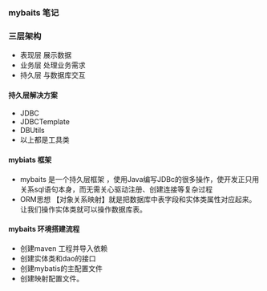 ### mybaits 笔记
### 三层架构 
 * 表现层 展示数据
 * 业务层 处理业务需求
 * 持久层 与数据库交互
 
#### 持久层解决方案 
 * JDBC  
 * JDBCTemplate
 * DBUtils
 * 以上都是工具类
 
 #### mybiats 框架
 * mybaits 是一个持久层框架 ，使用Java编写JDBc的很多操作，使开发正只用关系sql语句本身，而无需关心驱动注册、创建连接等复杂过程
 * ORM思想 【对象关系映射】就是把数据库中表字段和实体类属性对应起来。让我们操作实体类就可以操作数据库表。
 #### mybaits 环境搭建流程 
 * 创建maven 工程并导入依赖
 * 创建实体类和dao的接口
 * 创建mybatis的主配置文件
 * 创建映射配置文件。